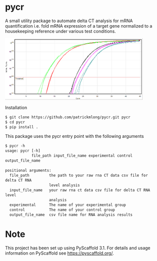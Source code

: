pycr
====
A small utility package to automate delta CT analysis for mRNA quantification i.e. fold mRNA expression of a target gene normalized to a housekeeping reference under various test conditions.

<img src="https://github.com/patrickmlong/pycr/blob/master/images/Qpcr-cycling.png" height="200"  class="center" title="RNA amplification">

Installation

    $ git clone https://github.com/patrickmlong/pycr.git pycr
    $ cd pycr
    $ pip install .


This package uses the pycr entry point with the following arguments

    $ pycr -h
    usage: pycr [-h]
                file_path input_file_name experimental control output_file_name

    positional arguments:
      file_path         the path to your raw rna CT data csv file for delta CT RNA
                        level analysis
      input_file_name   your raw rna ct data csv file for delta CT RNA level
                        analysis
      experimental      The name of your experimental group
      control           The name of your control group
      output_file_name  csv file name for RNA analysis results


Note
====

This project has been set up using PyScaffold 3.1. For details and usage
information on PyScaffold see https://pyscaffold.org/.
